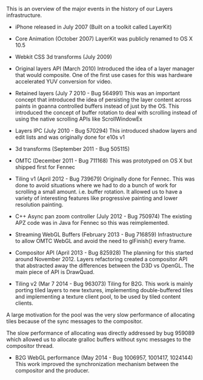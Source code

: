 This is an overview of the major events in the history of our Layers infrastructure.

- iPhone released in July 2007 (Built on a toolkit called LayerKit)

- Core Animation (October 2007) LayerKit was publicly renamed to OS X 10.5

- Webkit CSS 3d transforms (July 2009)

- Original layers API (March 2010) Introduced the idea of a layer manager that
  would composite. One of the first use cases for this was hardware accelerated
  YUV conversion for video.

- Retained layers (July 7 2010 - Bug 564991)
This was an important concept that introduced the idea of persisting the layer
content across paints in goanna controlled buffers instead of just by the OS. This introduced
the concept of buffer rotation to deal with scrolling instead of using the
native scrolling APIs like ScrollWindowEx

- Layers IPC (July 2010 - Bug 570294)
This introduced shadow layers and edit lists and was originally done for e10s v1

- 3d transforms (September 2011 - Bug 505115)

- OMTC (December 2011 - Bug 711168)
This was prototyped on OS X but shipped first for Fennec

- Tiling v1 (April 2012 - Bug 739679)
Originally done for Fennec.
This was done to avoid situations where we had to do a bunch of work for
scrolling a small amount. i.e. buffer rotation.  It allowed us to have a
variety of interesting features like progressive painting and lower resolution
painting.

- C++ Async pan zoom controller (July 2012 - Bug 750974)
The existing APZ code was in Java for Fennec so this was reimplemented.

- Streaming WebGL Buffers (February 2013 - Bug 716859)
Infrastructure to allow OMTC WebGL and avoid the need to glFinish() every
frame.

- Compositor API (April 2013 - Bug 825928)
The planning for this started around November 2012.
Layers refactoring created a compositor API that abstracted away the differences between the
D3D vs OpenGL. The main piece of API is DrawQuad.

- Tiling v2 (Mar 7 2014 - Bug 963073)
Tiling for B2G. This work is mainly porting tiled layers to new textures,
implementing double-buffered tiles and implementing a texture client pool, to
be used by tiled content clients.

 A large motivation for the pool was the very slow performance of allocating tiles because
of the sync messages to the compositor.

 The slow performance of allocating was directly addressed by bug 959089 which allowed us
to allocate gralloc buffers without sync messages to the compositor thread.

- B2G WebGL performance (May 2014 - Bug 1006957, 1001417, 1024144)
This work improved the synchronization mechanism between the compositor
and the producer.

